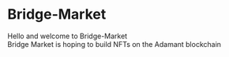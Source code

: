 # Bridge-Market
Hello and welcome to Bridge-Market<br>
Bridge Market is hoping to build NFTs on the Adamant blockchain
